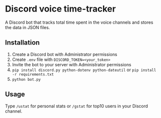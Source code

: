 # Discord voice time-tracker

A Discord bot that tracks total time spent in the voice channels and stores the data in JSON files.

## Installation

1. Create a Discord bot with Administrator permissions
2. Create `.env` file with `DISCORD_TOKEN=<your_token>`
3. Invite the bot to your server with Administrator permissions
4. `pip install discord.py python-dotenv python-dateutil` or `pip install -r requirements.txt`
5. `python bot.py`

## Usage

Type `/ustat` for personal stats or `/gstat` for top10 users in your Discord channel.